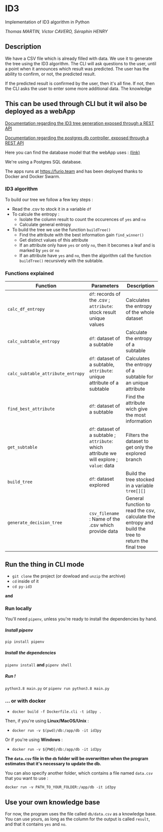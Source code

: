 # ID3
Implementation of ID3 algorithm in Python

*Thomas MARTIN, Victor CAVERO, Séraphin HENRY*

## Description

We have a CSV file which is already filled with data. We use it to generate the tree using the ID3 algorithm.
The CLI will ask questions to the user, until a point when it announces which result was predicted. The user has the ability to confirm, or not, the predicted result.

If the predicted result is confirmed by the user, then it's all fine.
If not, then the CLI asks the user to enter some more additional data. The knowledge 

## This can be used through CLI but it wil also be deployed as a webApp

[Documentation regarding the ID3 tree generation exposed through a REST API](./py-id3/Readme.md)

[Documentation regarding the postgres db controller, exposed through a REST API](./pg_controller/Readme.md)

Here you can find the database model that the webApp uses : [(link)](DB_MODEL.md)

We're using a Postgres SQL database.

The apps runs at https://furio.team and has been deployed thanks to Docker and Docker Swarm.

### ID3 algorithm

To build our tree we follow a few key steps :
- Read the .csv to stock it in a variable `df`
- To calcule the entropy :
    - Isolate the column result to count the occurences of `yes` and  `no`
    - Calculate general entropy
- To build the tree we use the function `buildTree()`
    -  Find the attribute with the best information gain `find_winner()`
    - Get distinct values of this attribute
    - If an attribute only have `yes` or only `no`, then it becomes a leaf and is marked by `yes` or `no`
    - If an attribute have `yes` and `no`, then the algorithm call the function `buildTree()` recursively with the subtable.

### Functions explained

|Function|Parameters|Description|
|---|---|---|
|`calc_df_entropy`|`df`: records of the .csv ; `attribute`: stock result unique values|Calculates the entropy of the whole dataset|
|`calc_subtable_entropy`|`df`: dataset of a subtable|Calculate the entropy of a subtable|
|`calc_subtable_attribute_entropy`|`df`: dataset of a subtable, `attribute`: unique attribute of a subtable|Calculates the entropy of a subtable for an unique attribute|
|`find_best_attribute`|`df`: dataset of a subtable|Find the attribute wich give the most information|
|`get_subtable`|`df`: dataset of a subtable ; `attribute`: which attribute we will explore ; `value`: data|Filters the dataset to get only the explored branch|
|`build_tree`|`df`: dataset explored | Build the tree stocked in a variable `tree[][]`|
|`generate_decision_tree`|`csv_filename` : Name of the .csv which provide data| General function to read the csv, calculate the entropy and build the tree to return the final tree|

## Run the thing in CLI mode

- `git clone` the project (or dowload and `unzip` the archive)
- `cd` inside of it
- `cd py-id3`

**and**

### Run locally

You'll need `pipenv`, unless you're ready to install the dependencies by hand.

##### Install pipenv

`pip install pipenv`

##### Install the dependencies

`pipenv install` **and** `pipenv shell`

##### Run !

`python3.8 main.py` or `pipenv run python3.8 main.py`

### ... or with docker

- `docker build -f Dockerfile.cli -t id3py .`

Then, if you're using **Linux/MacOS/Unix** :
- `docker run -v $(pwd)/db:/app/db -it id3py`

Or if you're using **Windows** :

- `docker run -v ${PWD}/db:/app/db -it id3py`

**The `data.csv` file in the `db` folder will be overwritten when the program estimates that it's necessary to update the db.**

You can also specify another folder, which contains a file named `data.csv` that you want to use :

`docker run -v PATH_TO_YOUR_FOLDER:/app/db -it id3py`

## Use your own knowledge base

For now, the program uses the file called `db/data.csv` as a knowledge base.
You can use yours, as long as the column for the output is called `result`, and that it contains `yes` and `no`.